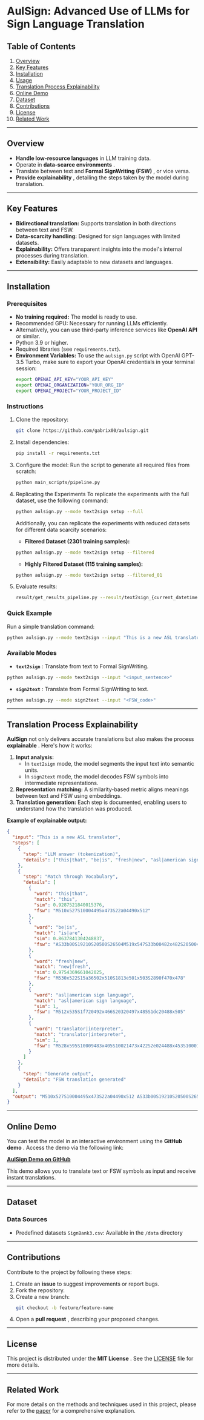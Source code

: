 # **AulSign: Advanced Use of LLMs for Sign Language Translation**

## **Table of Contents**

1. [Overview](https://github.com/gabrix00/AulSign/blob/main/AULSIGN.md#overview)
2. [Key Features](https://github.com/gabrix00/AulSign/blob/main/AULSIGN.md#key-features)
3. [Installation](https://github.com/gabrix00/AulSign/blob/main/AULSIGN.md#installation)
4. [Usage](https://github.com/gabrix00/AulSign/blob/main/AULSIGN.md#usage)
5. [Translation Process Explainability](https://github.com/gabrix00/AulSign/blob/main/AULSIGN.md#translation)
6. [Online Demo](https://github.com/gabrix00/AulSign/blob/main/AULSIGN.md#online-demo)
7. [Dataset](https://github.com/gabrix00/AulSign/blob/main/AULSIGN.md#dataset)
8. [Contributions](https://github.com/gabrix00/AulSign/blob/main/AULSIGN.md#contributions)
9. [License](https://github.com/gabrix00/AulSign/blob/main/AULSIGN.md#license)
10. [Related Work](https://github.com/gabrix00/AulSign/blob/main/AULSIGN.md#related-work)

---

## **Overview**

* **Handle low-resource languages** in LLM training data.
* Operate in  **data-scarce environments** .
* Translate between text and  **Formal SignWriting (FSW)** , or vice versa.
* **Provide explainability** , detailing the steps taken by the model during translation.

---

## **Key Features**

* **Bidirectional translation:** Supports translation in both directions between text and FSW.
* **Data-scarcity handling:** Designed for sign languages with limited datasets.
* **Explainability:** Offers transparent insights into the model's internal processes during translation.
* **Extensibility:** Easily adaptable to new datasets and languages.

---

## **Installation**

### **Prerequisites**

* **No training required:** The model is ready to use.
* Recommended GPU: Necessary for running LLMs efficiently.
* Alternatively, you can use third-party inference services like **OpenAI API** or similar.
* Python 3.9 or higher.
* Required libraries (see `requirements.txt`).
* **Environment Variables:**
  To use the `aulsign.py` script with OpenAI GPT-3.5 Turbo, make sure to export your OpenAI credentials in your terminal session:
  ```bash
  export OPENAI_API_KEY="YOUR_API_KEY"
  export OPENAI_ORGANIZATION="YOUR_ORG_ID"
  export OPENAI_PROJECT="YOUR_PROJECT_ID"
  ```

### **Instructions**

1. Clone the repository:

   ```bash
   git clone https://github.com/gabrix00/aulsign.git
   ```
2. Install dependencies:

   ```bash
   pip install -r requirements.txt
   ```
3. Configure the model:
   Run the script to generate all required files from scratch:

   ```bash
   python main_scripts/pipeline.py
   ```
4. Replicating the Experiments
   To replicate the experiments with the full dataset, use the following command:

   ```bash
   python aulsign.py --mode text2sign setup --full
   ```

   Additionally, you can replicate the experiments with reduced datasets for different data scarcity scenarios:

   * **Filtered Dataset (2301 training samples):**

   ```bash
   python aulsign.py --mode text2sign setup --filtered
   ```

   * **Highly Filtered Dataset (115 training samples):**

   ```bash
   python aulsign.py --mode text2sign setup --filtered_01
   ```
5. Evaluate results:

   ```bash
   result/get_results_pipeline.py --result/text2sign_{current_datetime}/result_{current_date_time}.csv
   ```

### **Quick Example**

Run a simple translation command:

```bash
python aulsign.py --mode text2sign --input "This is a new ASL translator" 
```

### **Available Modes**

* **`text2sign`** : Translate from text to Formal SignWriting.

```bash
python aulsign.py --mode text2sign --input "<input_sentence>" 
```

* **`sign2text`** : Translate from Formal SignWriting to text.

```bash
python aulsign.py --mode sign2text --input "<FSW_code>"
```

---

## **Translation Process Explainability**

**AulSign** not only delivers accurate translations but also makes the process  **explainable** . Here's how it works:

1. **Input analysis:**
   * In `text2sign` mode, the model segments the input text into semantic units.
   * In `sign2text` mode, the model decodes FSW symbols into intermediate representations.
2. **Representation matching:** A similarity-based metric aligns meanings between text and FSW using embeddings.
3. **Translation generation:** Each step is documented, enabling users to understand how the translation was produced.

**Example of explainable output:**

```json
{
  "input": "This is a new ASL translator",
  "steps": [
    {
      "step": "LLM answer (tokenization)",
      "details": ["this|that", "be|is", "fresh|new", "asl|american sign language", "translator|interpreter"]
    },
    {
      "step": "Match through Vocabulary",
      "details": [
        {
          "word": "this|that", 
          "match": "this", 
          "sim": 0.9287521840015376, 
          "fsw": "M510x527S10004495x473S22a04490x512"
        },
        {
          "word": "be|is", 
          "match": "is|are", 
          "sim": 0.8637841304248837, 
          "fsw": "AS33b00S19210S20500S26504M519x547S33b00482x482S20500466x512S26504464x532S19210498x511"
        },
        {
          "word": "fresh|new", 
          "match": "new|fresh", 
          "sim": 0.9754369661042025, 
          "fsw": "M530x522S15a36502x510S1813e501x503S2890f470x478"
        },
        {
          "word": "asl|american sign language", 
          "match": "asl|american sign language", 
          "sim": 1, 
          "fsw": "M512x535S1f720492x466S20320497x485S1dc20488x505"
        },
        {
          "word": "translator|interpreter", 
          "match": "translator|interpreter", 
          "sim": 1, 
          "fsw": "M528x595S10009483x405S10021473x422S2e024488x453S10001491x488S10029493x504S15a48477x548S15a40515x548S22a14476x580S22a04515x580"
        }
      ]
    },
    {
      "step": "Generate output",
      "details": "FSW translation generated"
    }
  ],
  "output": "M510x527S10004495x473S22a04490x512 AS33b00S19210S20500S26504M519x547S33b00482x482S20500466x512S26504464x532S19210498x511 M530x522S15a36502x510S1813e501x503S2890f470x478 M512x535S1f720492x466S20320497x485S1dc20488x505 M528x595S10009483x405S10021473x422S2e024488x453S10001491x488S10029493x504S15a48477x548S15a40515x548S22a14476x580S22a04515x580"
}

```

---

## **Online Demo**

You can test the model in an interactive environment using the  **GitHub demo** . Access the demo via the following link:

[**AulSign Demo on GitHub**](https://huggingface.co/spaces/Gabry00/AulSign)

This demo allows you to translate text or FSW symbols as input and receive instant translations.

---

## **Dataset**

### **Data Sources**

* Predefined datasets `SignBank3.csv`: Available in the `/data` directory

---

## **Contributions**

Contribute to the project by following these steps:

1. Create an **issue** to suggest improvements or report bugs.
2. Fork the repository.
3. Create a new branch:
   ```bash
   git checkout -b feature/feature-name
   ```
4. Open a  **pull request** , describing your proposed changes.

---

## **License**

This project is distributed under the  **MIT License** . See the [LICENSE](https://github.com/gabrix00/AulSign/blob/main/LICENSE.txt) file for more details.

---

## **Related Work**

For more details on the methods and techniques used in this project, please refer to the [paper](https://example.com) for a comprehensive explanation.
